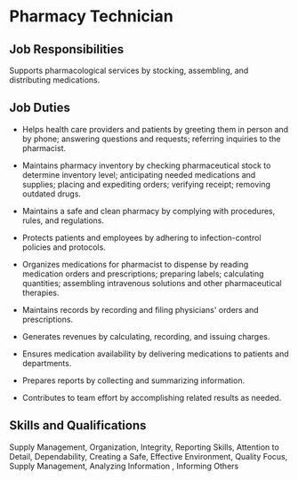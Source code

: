 # Pharmacy Technician

## Job Responsibilities

Supports pharmacological services by stocking, assembling, and distributing medications.

## Job Duties

* Helps health care providers and patients by greeting them in person and by phone; answering questions and requests; referring inquiries to the pharmacist.

* Maintains pharmacy inventory by checking pharmaceutical stock to determine inventory level; anticipating needed medications and supplies; placing and expediting orders; verifying receipt; removing outdated drugs.

* Maintains a safe and clean pharmacy by complying with procedures, rules, and regulations.

* Protects patients and employees by adhering to infection-control policies and protocols.

* Organizes medications for pharmacist to dispense by reading medication orders and prescriptions; preparing labels; calculating quantities; assembling intravenous solutions and other pharmaceutical therapies.

* Maintains records by recording and filing physicians&apos; orders and prescriptions.

* Generates revenues by calculating, recording, and issuing charges.

* Ensures medication availability by delivering medications to patients and departments.

* Prepares reports by collecting and summarizing information.

* Contributes to team effort by accomplishing related results as needed.

## Skills and Qualifications

Supply Management, Organization, Integrity, Reporting Skills, Attention to Detail, Dependability, Creating a Safe, Effective Environment, Quality Focus, Supply Management, Analyzing Information , Informing Others

